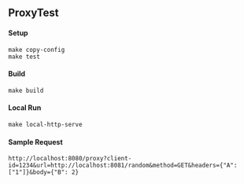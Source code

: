 ## ProxyTest

#### Setup
```
make copy-config
make test
```

#### Build
```
make build
```

#### Local Run
```
make local-http-serve
```

#### Sample Request
```
http://localhost:8080/proxy?client-id=1234&url=http://localhost:8081/random&method=GET&headers={"A": ["1"]}&body={"B": 2}
```
